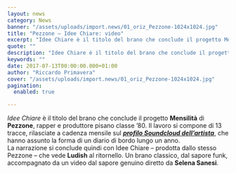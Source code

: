 ```yaml
---
layout: news
category: News
banner: "/assets/uploads/import.news/01_oriz_Pezzone-1024x1024.jpg"
title: "Pezzone – Idee Chiare: video"
excerpt: "Idee Chiare è il titolo del brano che conclude il progetto Mensilità di Pezzone, rapper e produttore pisano classe ’80. Il lavoro si compone di 13 tracce, rilasciate a cadenza mensile sul profilo Soundcloud dell’artista, che hanno assunto la forma di un diario di bordo lungo un anno. La narrazione si conclude quindi con Idee Chiare [&hellip"
quote: ""
description: "Idee Chiare è il titolo del brano che conclude il progetto Mensilità di Pezzone, rapper e produttore pisano classe ’80. Il lavoro si compone di 13 tracce, rilasciate a cadenza mensile sul profilo Soundcloud dell’artista, che hanno assunto la forma di un diario di bordo lungo un anno. La narrazione si conclude quindi con Idee Chiare [&hellip"
keywords: ""
date: 2017-07-13T00:00:00.000+01:00
author: "Riccardo Primavera"
cover: "/assets/uploads/import.news/01_oriz_Pezzone-1024x1024.jpg"
pagination:
  enabled: true

---
```


_Idee Chiare_ è il titolo del brano che conclude il progetto **Mensilità** di **Pezzone**, rapper e produttore pisano classe ’80\. Il lavoro si compone di 13 tracce, rilasciate a cadenza mensile sul [_**profilo Soundcloud dell’artista**_](https://soundcloud.com/pezzonemusica), che hanno assunto la forma di un diario di bordo lungo un anno.  
La narrazione si conclude quindi con Idee Chiare – prodotta dallo stesso Pezzone – che vede **Ludish** al ritornello. Un brano classico, dal sapore funk, accompagnato da un video dal sapore genuino diretto da **Selena Sanesi**.